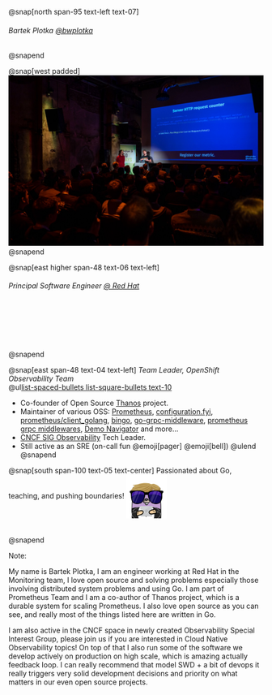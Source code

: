 @snap[north span-95 text-left text-07]
###### Bartek Plotka [@bwplotka](https://bwplotka.dev)

@snapend

@snap[west padded]
![width=480, shadow](assets/images/about.compressed.jpg)
@snapend

@snap[east higher span-48 text-06 text-left]
###### Principal Software Engineer [@ Red Hat](https://http://redhat.com/)
<br/><br/><br/><br/><br/>
@snapend

@snap[east span-48 text-04 text-left]
_Team Leader, OpenShift Observability Team_ 
<br/>
@ul[list-spaced-bullets list-square-bullets text-10](false)
* Co-founder of Open Source [Thanos](https://thanos.io) project.
* Maintainer of various OSS: [Prometheus](https://prometheus.io), [configuration.fyi](https://configuration.fyi), [prometheus/client_golang](https://github.com/prometheus/client_golang), [bingo](https://github.com/bwplotka/bingo), [go-grpc-middleware](https://github.com/grpc-ecosystem/go-grpc-middleware), [prometheus grpc middlewares](https://github.com/grpc-ecosystem/go-grpc-prometheus), [Demo Navigator](https://github.com/bwplotka/demo-nav) and more...
* [CNCF SIG Observability](https://github.com/cncf/sig-observability) Tech Leader. 
* Still active as an SRE (on-call fun @emoji[pager] @emoji[bell])
@ulend
@snapend

@snap[south span-100 text-05 text-center]
Passionated about Go, teaching, and pushing boundaries! <img style="width:80px;vertical-align:middle;display:inline;" src="assets/images/slides/gopherme.png"/>
<br/><br/><br/>
@snapend

Note:

My name is Bartek Plotka, I am an engineer working at Red Hat in the Monitoring team, I love open source and solving problems
especially those involving distributed system problems and using Go.
I am part of Prometheus Team and I am a co-author of Thanos project, which is a durable system for scaling Prometheus. I also love
open source as you can see, and really most of the things listed here are written in Go.

I am also active in the CNCF space in newly created Observability Special Interest Group, please join us if you are interested in 
Cloud Native Observability topics! On top of that I also run some of the software we develop actively on production on high scale, which is amazing actually feedback loop. I can really recommend that model SWD + a bit of devops it
really triggers very solid development decisions and priority on what matters in our even open source projects. 

